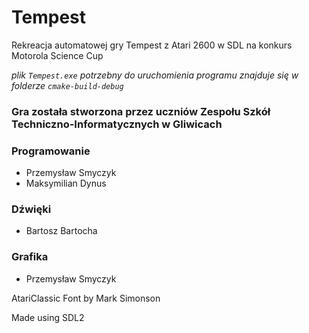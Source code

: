 # Tempest
Rekreacja automatowej gry Tempest z Atari 2600 w SDL na konkurs Motorola Science Cup

*plik `Tempest.exe` potrzebny do uruchomienia programu znajduje się w folderze `cmake-build-debug`*

### Gra została stworzona przez uczniów Zespołu Szkół Techniczno-Informatycznych w Gliwicach

### Programowanie
- Przemysław Smyczyk
- Maksymilian Dynus

### Dźwięki
- Bartosz Bartocha

### Grafika
- Przemysław Smyczyk

AtariClassic Font by Mark Simonson

Made using SDL2
